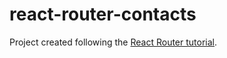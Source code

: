 # react-router-contacts

Project created following the [React Router tutorial](https://reactrouter.com/en/main/start/tutorial).

